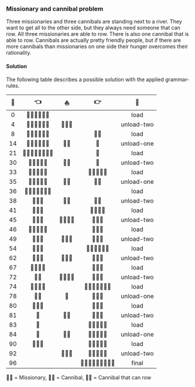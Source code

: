 ### Missionary and cannibal problem
Three missionaries and three cannibals are standing next to a river. They want to get all to the other side, but they always need someone that can row. All three missionaries are able to row. There is also one cannibal that is able to row. Cannibals are actually pretty friendly people, but if there are more cannibals than missionaries on one side their hunger overcomes their rationality.

#### Solution
The following table describes a possible solution with the applied grammar-rules.  

| 🔄 | 👈 | ⛵ | 👉 | 🧾
| :---: | :---: | :---: | :---: | :---: |
| 0 | 🧙‍🧙‍🧙‍🧟‍🧟‍🚣‍ |  |  | load |
| 4 | 🧙‍♂️🧙‍🧟‍🚣‍♂️ | 🧙‍🧟‍♂️ |  | unload-two |
| 8  |🧙‍♂️🧙‍🧟‍🚣‍♂️ |  | 🧙‍🧟‍ | load |
| 14 |🧙‍♂️🧙‍🧟‍🚣‍♂️  |🧙‍♂️ | 🧟‍ | unload-one |
| 21 |🧙‍♂️🧙‍♂️🧙‍🧟‍🚣‍♂️ |  | 🧟‍ | load |
| 30 |🧙‍♂️🧙‍♂️🧙‍ | 🧟‍🚣‍  | 🧟‍ | unload-two |
| 33 |🧙‍♂️🧙‍♂️🧙‍ |  |  🧟‍♂️🧟‍♂️🚣 | load |
| 35 |🧙‍♂️🧙‍♂️🧙‍ | 🚣‍♂️ | 🧟‍🧟‍ | unload-one |
| 36 |🧙‍♂️🧙‍♂️🧙‍🚣‍♂️ |  |  | load |
| 38 |🧙‍🚣‍♂️ | 🧙‍🧙‍ | 🧟‍🧟‍  | unload-two |
| 41 |🧙‍🚣‍♂️ |  | 🧙‍🧙‍🧟‍🧟‍  | load |
| 45 |🧙‍🚣‍♂️  | 🧙‍♂️🧟‍♂️ | 🧙‍🧟‍♂️ | unload-two |
| 46 |🧙‍🧙‍🧟‍♂️🚣‍  |  | 🧙‍🧟‍♂️ | load  |
| 49 |🧙‍🧟‍♂ |🧙‍♂️🚣 | 🧙‍🧟‍♂️ | unload-two |
| 54 |🧙‍🧟‍♂ |  |🧙‍♂️🧙‍🧟‍♂️🚣‍ | load |
| 62 |🧙‍🧟‍♂ |🧙‍🧟‍♂   |🧙‍♂️🚣‍  | unload-two |
| 67 |🧙‍🧙‍🧟‍🧟‍ |  | 🧙‍♂️🚣‍  | load |
| 72 |🧟‍🧟‍  |🧙‍♂️🧙‍♂️  |🧙‍♂️🚣‍  | unload-two |
| 74 |🧟‍♂️🧟‍♂️  |  |🧙‍♂️🧙‍♂️🧙‍🚣‍♂️  | load |
| 78 |🧟‍🧟‍ | 🚣‍ |🧙‍🧙‍🧙‍  | unload-one |
| 80 |🧟‍🧟‍🚣‍  |  |🧙‍🧙‍🧙‍  | load |
| 81 |🧟‍  |🧟‍🚣‍   |🧙‍🧙‍🧙‍    | unload-two |
| 83 |🧟‍   |  |🧙‍🧙‍🧙‍🧟‍🚣‍ | load |
| 84 |🧟‍    | 🧙‍♂️ | 🧙‍🧙‍🧟‍♂️🚣‍  | unload-one |
| 90 |🧙‍🧟‍♂️    |  |🧙‍🧙‍🧟‍♂️🚣‍   | load |
| 92 |  |🧙‍🧟‍♂️   |🧙‍🧙‍🧟‍♂️🚣‍  | unload-two |
| 96 |  |  |🧙‍♂️🧙‍♂️🧙‍🧟‍🧟‍🚣‍♂️ | final |

🧙‍♂️ = Missionary, 🧟‍♂️ = Cannibal, 🚣‍♂️ = Cannibal that can row
